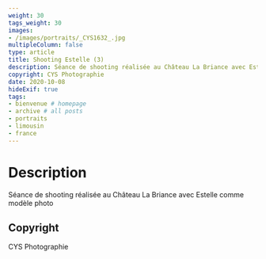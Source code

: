 ```yaml
---
weight: 30
tags_weight: 30
images:
- /images/portraits/_CYS1632_.jpg
multipleColumn: false
type: article
title: Shooting Estelle (3)
description: Séance de shooting réalisée au Château La Briance avec Estelle comme modèle photo
copyright: CYS Photographie
date: 2020-10-08
hideExif: true
tags:
- bienvenue # homepage
- archive # all posts
- portraits
- limousin
- france
---
```


# Description

Séance de shooting réalisée au Château La Briance avec Estelle comme modèle photo

## Copyright

CYS Photographie
